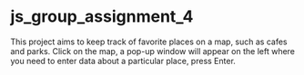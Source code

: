 # js_group_assignment_4

This project aims to keep track of favorite places on a map, such as cafes and parks.
Click on the map, a pop-up window will appear on the left where you need to enter data about a particular place, press Enter.
